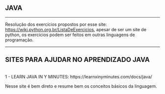 ## JAVA

<hr>

Resolução dos exercícios propostos por esse site: https://wiki.python.org.br/ListaDeExercicios, apesar de ser um site de python, os exercicios podem ser feitos em outras linguagens de programação.

<hr>

## SITES PARA AJUDAR NO APRENDIZADO JAVA
<br>
1 - LEARN JAVA IN Y MINUTES: https://learnxinyminutes.com/docs/java/

Nesse site é bem direto e resume bem os conceitos básicos da linguagem.
